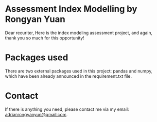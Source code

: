 # Assessment Index Modelling by Rongyan Yuan
Dear recuriter,
Here is the index modeling assessment project, and again, thank you so much for this opportunity!

# Packages used
There are two external packages used in this project: pandas and numpy, which have been already announced in the requirement.txt file.

# Contact
If there is anything you need, please contact me via my email: adrianrongyanyun@gmail.com.
